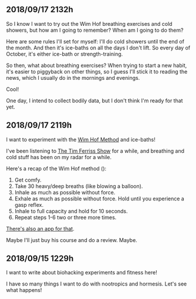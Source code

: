 
<!-- TODO: revamp this into a non-journal format -->

## 2018/09/17 2132h

So I know I want to try out the Wim Hof breathing exercises and cold showers, but how am I going to remember? When am I going to do them?

Here are some rules I'll set for myself: I'll do cold showers until the end of the month. And then it's ice-baths on all the days I don't lift. So every day of October, it's either ice-bath or strength-training.

So then, what about breathing exercises? When trying to start a new habit, it's easier to piggyback on other things, so I guess I'll stick it to reading the news, which I usually do in the mornings and evenings.

Cool!

One day, I intend to collect bodily data, but I don't think I'm ready for that yet.

## 2018/09/17 2119h

I want to experiment with the [Wim Hof Method](https://edlatimore.com/wim-hof-method-review/) and ice-baths!

I've been listening to [The Tim Ferriss Show](https://tim.blog/podcast/) for a while, and breathing and cold stuff has been on my radar for a while.

Here's a recap of the Wim Hof method ():
1. Get comfy.
2. Take 30 heavy/deep breaths (like blowing a balloon).
3. Inhale as much as possible without force.
4. Exhale as much as possible without force. Hold until you experience a gasp reflex.
6. Inhale to full capacity and hold for 10 seconds.
7. Repeat steps 1-6 two or three more times.

[There's also an app for that](https://itunes.apple.com/us/app/wim-hof-method/id890471578?mt=8).

Maybe I'll just buy his course and do a review. Maybe.

## 2018/09/15 1229h

I want to write about biohacking experiments and fitness here!

I have so many things I want to do with nootropics and hormesis. Let's see what happens!
